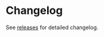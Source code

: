 <!--
SPDX-FileCopyrightText: © 2025 open-nudge <https://github.com/open-nudge>
SPDX-FileContributor: szymonmaszke <github@maszke.co>

SPDX-License-Identifier: Apache-2.0
-->

# Changelog

<!--- pyml disable-num-lines 3 line-length-->

See [releases](https://github.com/open-nudge/lintkit/releases)
for detailed changelog.
